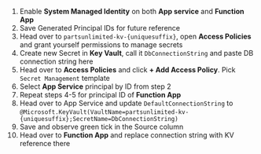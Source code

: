 1. Enable **System Managed Identity** on both **App service** and **Function App**
2. Save Generated Principal IDs for future reference
3. Head over to `partsunlimited-kv-{uniquesuffix}`, open **Access Policies** and grant yourself permissions to manage secrets
3. Create new Secret in **Key Vault**, call it `DbConnectionString` and paste DB connection string here
4. Head over to **Access Policies** and click **+ Add Access Policy**. Pick `Secret Management` template 
5. Select **App Service** principal by ID from step 2
6. Repeat steps 4-5 for principal ID of **Function App**
7. Head over to App Service and update `DefaultConnectionString` to `@Microsoft.KeyVault(VaultName=partsunlimited-kv-{uniquesuffix};SecretName=DbConnectionString)`
8. Save and observe green tick in the Source column
9. Head over to **Function App** and replace connection string with KV reference there